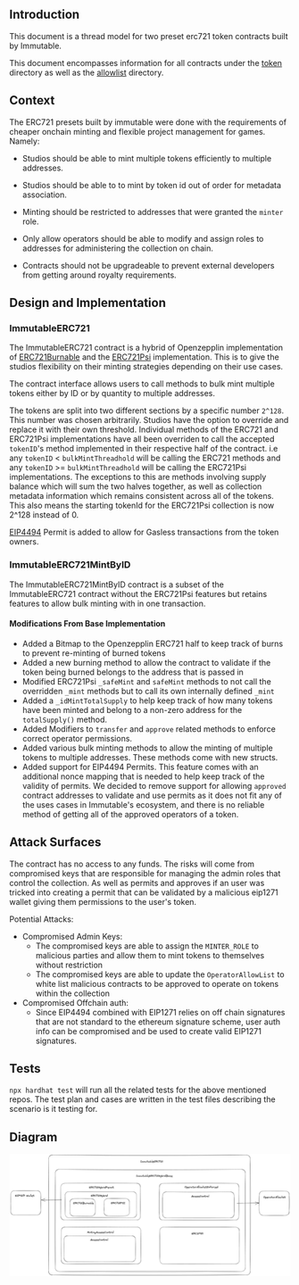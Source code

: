 ## Introduction
This document is a thread model for two preset erc721 token contracts built by Immutable.

This document encompasses information for all contracts under the [token](../contracts/token/) directory as well as the [allowlist](../contracts/allowlist/) directory. 

## Context

The ERC721 presets built by immutable were done with the requirements of cheaper onchain minting and flexible project management for games. Namely:

- Studios should be able to mint multiple tokens efficiently to multiple addresses.

- Studios should be able to to mint by token id out of order for metadata association.

- Minting should be restricted to addresses that were granted the `minter` role.

- Only allow operators should be able to modify and assign roles to addresses for administering the collection on chain.

- Contracts should not be upgradeable to prevent external developers from getting around royalty requirements.


## Design and Implementation

### ImmutableERC721

The ImmutableERC721 contract is a hybrid of Openzepplin implementation of [ERC721Burnable](https://github.com/OpenZeppelin/openzeppelin-contracts/blob/master/contracts/token/ERC721/extensions/ERC721Burnable.sol) and the [ERC721Psi](https://github.com/estarriolvetch/ERC721Psi/blob/main/contracts/ERC721Psi.sol) implementation. This is to give the studios flexibility on their minting strategies depending on their use cases. 

The contract interface allows users to call methods to bulk mint multiple tokens either by ID or by quantity to multiple addresses.

The tokens are split into two different sections by a specific number `2^128`. This number was chosen arbitrarily. Studios have the option to override and replace it with their own threshold. Individual methods of the ERC721 and ERC721Psi implementations have all been overriden to call the accepted `tokenID`'s method implemented in their respective half of the contract. i.e any `tokenID` < `bulkMintThreadhold` will be calling the ERC721 methods and any `tokenID` >= `bulkMintThreadhold` will be calling the ERC721Psi implementations. The exceptions to this are methods involving supply balance which will sum the two halves together, as well as collection metadata information which remains consistent across all of the tokens. This also means the starting tokenId for the ERC721Psi collection is now 2^128 instead of 0.

[EIP4494](https://eips.ethereum.org/EIPS/eip-4494) Permit is added to allow for Gasless transactions from the token owners.

### ImmutableERC721MintByID

The ImmutableERC721MintByID contract is a subset of the ImmutableERC721 contract without the ERC721Psi features but retains features to allow bulk minting with in one transaction.

#### Modifications From Base Implementation

- Added a Bitmap to the Openzepplin ERC721 half to keep track of burns to prevent re-minting of burned tokens
- Added a new burning method to allow the contract to validate if the token being burned belongs to the address that is passed in
- Modified ERC721Psi `_safeMint` and `safeMint` methods to not call the overridden `_mint` methods but to call its own internally defined `_mint`
- Added a `_idMintTotalSupply` to help keep track of how many tokens have been minted and belong to a non-zero address for the `totalSupply()` method.
- Added Modifiers to `transfer` and `approve` related methods to enforce correct operator permissions.
- Added various bulk minting methods to allow the minting of multiple tokens to multiple addresses. These methods come with new structs. 
- Added support for EIP4494 Permits. This feature comes with an additional nonce mapping that is needed to help keep track of the validity of permits. We decided to remove support for allowing `approved` contract addresses to validate and use permits as it does not fit any of the uses cases in Immutable's ecosystem, and there is no reliable method of getting all of the approved operators of a token. 


## Attack Surfaces

The contract has no access to any funds. The risks will come from compromised keys that are responsible for managing the admin roles that control the collection. As well as permits and approves if an user was tricked into creating a permit that can be validated by a malicious eip1271 wallet giving them permissions to the user's token. 

Potential Attacks:
- Compromised Admin Keys:
    - The compromised keys are able to assign the `MINTER_ROLE` to malicious parties and allow them to mint tokens to themselves without restriction
    - The compromised keys are able to update the `OperatorAllowList` to white list malicious contracts to be approved to operate on tokens within the collection
- Compromised Offchain auth:
    - Since EIP4494 combined with EIP1271 relies on off chain signatures that are not standard to the ethereum signature scheme, user auth info can be compromised and be used to create valid EIP1271 signatures.

## Tests
`npx hardhat test` will run all the related tests for the above mentioned repos. The test plan and cases are written in the test files describing the scenario is it testing for. 

## Diagram 
![](./202309-threat-model-preset-erc721/immutableERC721.png)